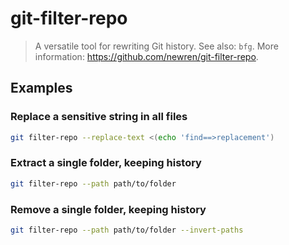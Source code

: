 # git-filter-repo

> A versatile tool for rewriting Git history. See also: `bfg`. More information: <https://github.com/newren/git-filter-repo>.

## Examples

### Replace a sensitive string in all files

```bash
git filter-repo --replace-text <(echo 'find==>replacement')
```

### Extract a single folder, keeping history

```bash
git filter-repo --path path/to/folder
```

### Remove a single folder, keeping history

```bash
git filter-repo --path path/to/folder --invert-paths
```
